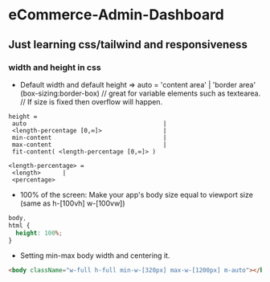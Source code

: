 # eCommerce-Admin-Dashboard

## Just learning css/tailwind and responsiveness

### width and height in css

- Default width and default height => auto = 'content area' | 'border area' (box-sizing:border-box) // great for variable elements such as textearea. // If size is fixed then overflow will happen.

```string
height =
 auto                                      |
 <length-percentage [0,∞]>                 |
 min-content                               |
 max-content                               |
 fit-content( <length-percentage [0,∞]> )

<length-percentage> =
 <length>      |
 <percentage>
```

- 100% of the screen: Make your app's body size equal to viewport size (same as h-[100vh] w-[100vw])

```css
body,
html {
  height: 100%;
}
```

- Setting min-max body width and centering it.

```html
<body className="w-full h-full min-w-[320px] max-w-[1200px] m-auto"></body>
```
